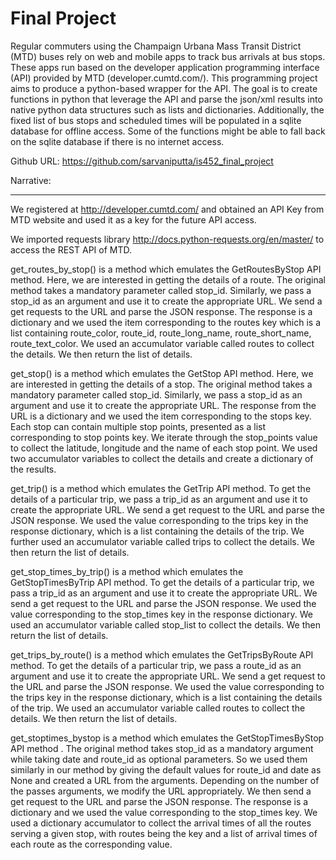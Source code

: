 Final Project
=============

Regular commuters using the Champaign Urbana Mass Transit District (MTD) buses rely on web and mobile apps to track bus arrivals at bus stops. These apps run based on the developer application programming interface (API) provided by MTD (developer.cumtd.com/). This programming project aims to produce a python-based wrapper for the API. The goal is to create functions in python that leverage the API and parse the json/xml results into native python data structures such as lists and dictionaries. Additionally, the fixed list of bus stops and scheduled times will be populated in a sqlite database for offline access. Some of the functions might be able to fall back on the sqlite database if there is no internet access.

Github URL: https://github.com/sarvaniputta/is452_final_project

Narrative:
_________

We registered at http://developer.cumtd.com/ and obtained an API Key from MTD website and used it as a key for the future API access.


We imported requests library http://docs.python-requests.org/en/master/ to access the REST API of MTD.


get_routes_by_stop() is a method which emulates the GetRoutesByStop API method. Here, we are interested in getting the details of a route. The original method takes a mandatory parameter called stop_id. Similarly, we pass a stop_id as an argument and use it to create the appropriate URL. We send a get requests to the URL and parse the JSON response. The response is a dictionary and we used the item corresponding to the routes key which is a list containing route_color, route_id, route_long_name, route_short_name, route_text_color. We used an accumulator variable called routes to collect the details. We then return the list of details.


get_stop() is a method which emulates the GetStop API method. Here, we are interested in getting the details of a stop. The original method takes a mandatory parameter called stop_id. Similarly, we pass a stop_id as an argument and use it to create the appropriate URL. The response from the URL is a dictionary and we used the item corresponding to the stops key. Each stop can contain multiple stop points, presented as a list corresponding to stop points key. We iterate through the stop_points value to collect the latitude, longitude and the name of each stop point. We used two accumulator variables to collect the details and create a dictionary of the results.


get_trip() is a method which emulates the GetTrip API method. To get the details of a particular trip, we pass a trip_id as an argument and use it to create the appropriate URL. We send a get request to the URL and parse the JSON response. We used the value corresponding to the trips key in the response dictionary, which is a list containing the details of the trip. We further used an accumulator variable called trips to collect the details. We then return the list of details.


get_stop_times_by_trip() is a method which emulates the GetStopTimesByTrip API method. To get the details of a particular trip, we pass a trip_id as an argument and use it to create the appropriate URL. We send a get request to the URL and parse the JSON response. We used the value corresponding to the stop_times key in the response dictionary. We used an accumulator variable called stop_list to collect the details. We then return the list of details.



get_trips_by_route() is a method which emulates the GetTripsByRoute API method. To get the details of a particular trip, we pass a route_id as an argument and use it to create the appropriate URL. We send a get request to the URL and parse the JSON response. We used the value corresponding to the trips key in the response dictionary, which is a list containing the details of the trip. We used an accumulator variable called routes to collect the details. We then return the list of details.



get_stoptimes_bystop is a method which emulates the GetStopTimesByStop API method . The original method takes stop_id as a mandatory argument while taking date and route_id as optional parameters. So we used them similarly in our method by giving the default values for route_id and date as None and created a URL from the arguments. Depending on the number of the passes arguments, we modify the URL appropriately. We then send a get request to the URL and parse the JSON response. The response is a dictionary and we used the value corresponding to the stop_times key. We used a dictionary accumulator to collect the arrival times of all the routes serving a given stop, with routes being the key and a list of arrival times of each route as the corresponding value.


